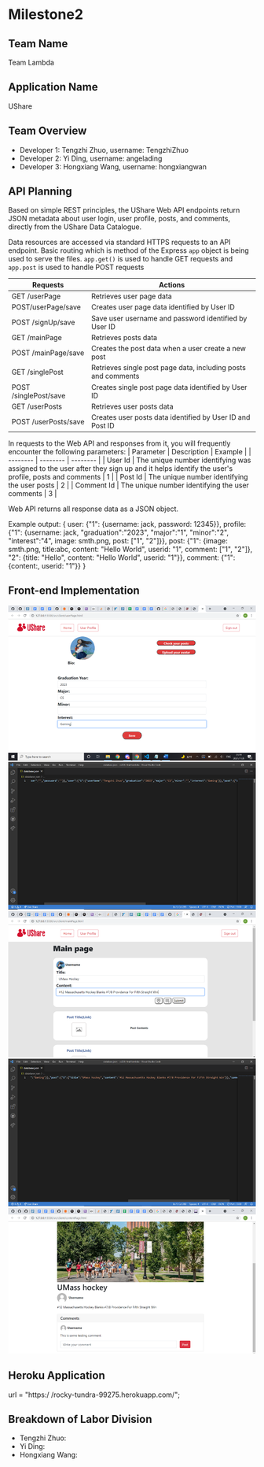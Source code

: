 # Milestone2

## Team Name

Team Lambda

## Application Name

UShare

## Team Overview

* Developer 1: Tengzhi Zhuo, username: TengzhiZhuo
* Developer 2: Yi Ding, username: angelading
* Developer 3: Hongxiang Wang, username: hongxiangwan

## API Planning

Based on simple REST principles, the UShare Web API endpoints return JSON metadata about user login, user profile, posts, and comments, directly from the UShare Data Catalogue.

Data resources are accessed via standard HTTPS requests to an API endpoint. Basic routing which is method of the Express `app` object is being used to serve the files. `app.get()` is used to handle GET requests and `app.post` is used to handle POST requests

| Requests | Actions |
| -------- | -------- |
|GET /userPage | Retrieves user page data |
|POST/userPage/save | Creates user page data identified by User ID|
|POST /signUp/save | Save user username and password identified by User ID|
|GET /mainPage | Retrieves posts data|
|POST /mainPage/save | Creates the post data when a user create a new post|
|GET /singlePost | Retrieves single post page data, including posts and comments |
|POST /singlePost/save | Creates single post page data identified by User ID |
|GET /userPosts | Retrieves user posts data |
|POST /userPosts/save | Creates user posts data identified by User ID and Post ID |


In requests to the Web API and responses from it, you will frequently encounter the following parameters:
| Parameter | Description | Example |
| -------- | -------- | -------- |
| User Id  | The unique number identifying  was assigned to the user after they sign up and it helps identify the user's profile, posts and comments   | 1 |
| Post Id  | The unique number identifying the user posts   | 2 |
| Comment Id  | The unique number identifying the user comments  | 3 |


Web API returns all response data as a JSON object.


Example output: 
{ 
  user: {"1": {username: jack, password: 12345}},
  profile: {"1": {username: jack, "graduation":"2023", "major":"1", "minor":"2", "interest":"4", image: smth.png, post: ["1", "2"]}},
  post: {"1": {image: smth.png, title:abc, content: "Hello World", userid: "1", comment: ["1", "2"]}, "2": {title: "Hello", content: "Hello World", userid: "1"}},
  comment: {"1": {content:, userid: "1"}}
}


## Front-end Implementation

<img src="img/m2p1.png" alt="alt text" title="image Title"/>
<img src="img/m2p2.png" alt="alt text" title="image Title"/>
<img src="img/m2p3.png" alt="alt text" title="image Title"/>
<img src="img/m2p4.png" alt="alt text" title="image Title"/>
<img src="img/m2p5.png" alt="alt text" title="image Title"/>

## Heroku Application

url = "https:/  /rocky-tundra-99275.herokuapp.com/";

## Breakdown of Labor Division
* Tengzhi Zhuo: 
* Yi Ding: 
* Hongxiang Wang: 
